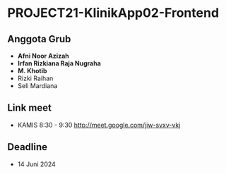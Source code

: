# PROJECT21-KlinikApp02-Frontend

## Anggota Grub
- **Afni Noor Azizah**
- **Irfan Rizkiana Raja Nugraha**
- **M. Khotib**
- Rizki Raihan
- Seli Mardiana

## Link meet
- KAMIS 8:30 - 9:30 http://meet.google.com/jiw-svxv-vkj

## Deadline
- 14 Juni 2024